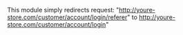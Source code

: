 This module simply redirects request:
 "http://youre-store.com/customer/account/login/referer" to
  http://youre-store.com/customer/account/login"
  